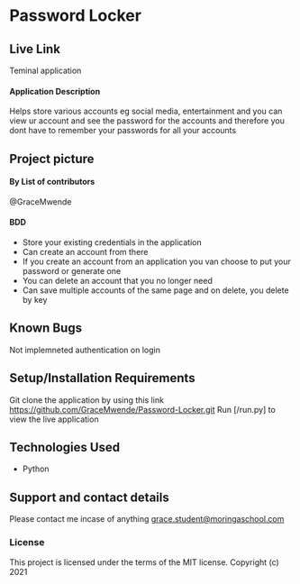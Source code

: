 # Password Locker

## Live Link

Teminal application

#### Application Description

Helps store various accounts eg social media, entertainment and you can view ur account and see the password for the accounts and therefore you dont have to remember your passwords for all your accounts

## Project picture

#### By **List of contributors**

@GraceMwende

#### BDD

- Store your existing credentials in the application
- Can create an account from there
- If you create an account from an application you van choose to put your password or generate one
- You can delete an account that you no longer need
- Can save multiple accounts of the same page and on delete, you delete by key

## Known Bugs

Not implemneted authentication on login

## Setup/Installation Requirements

Git clone the application by using this link https://github.com/GraceMwende/Password-Locker.git
Run [/run.py] to view the live application

## Technologies Used

- Python

## Support and contact details

Please contact me incase of anything grace.student@moringaschool.com

### License

This project is licensed under the terms of the MIT license.
Copyright (c) 2021
